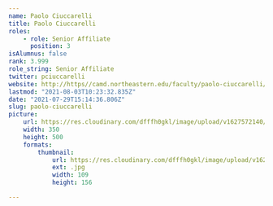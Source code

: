 ```yaml
---
name: Paolo Ciuccarelli
title: Paolo Ciuccarelli
roles:
    - role: Senior Affiliate
      position: 3
isAlumnus: false
rank: 3.999
role_string: Senior Affiliate
twitter: pciuccarelli
website: http://https//camd.northeastern.edu/faculty/paolo-ciuccarelli/
lastmod: "2021-08-03T10:23:32.835Z"
date: "2021-07-29T15:14:36.806Z"
slug: paolo-ciuccarelli
picture:
    url: https://res.cloudinary.com/dfffh0gkl/image/upload/v1627572140/paolo_85f86e0a62.jpg
    width: 350
    height: 500
    formats:
        thumbnail:
            url: https://res.cloudinary.com/dfffh0gkl/image/upload/v1627572142/thumbnail_paolo_85f86e0a62.jpg
            ext: .jpg
            width: 109
            height: 156

---
```

